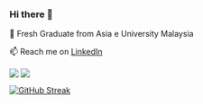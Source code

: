 ### Hi there 👋

<p dir="auto">
<animated-image data-catalyst=""><a href="#" rel="nofollow" data-target="animated-image.originalLink" hidden=""><img src="https://user-images.githubusercontent.com/73097560/115834477-dbab4500-a447-11eb-908a-139a6edaec5c.gif" style="max-width: 100%;" data-target="animated-image.originalImage" hidden=""></a>
      <span class="AnimatedImagePlayer" data-target="animated-image.player">
        <a data-target="animated-image.replacedLink" class="AnimatedImagePlayer-images" href="#"></a>
      </span></animated-image>
</p>



🔭 Fresh Graduate from Asia e University Malaysia

📫 Reach me on [LinkedIn](https://www.linkedin.com/in/luthfie-fauzan-anshary/)


<img align="center" src="https://github-readme-stats.vercel.app/api?username=LuthfieFauzan&show_icons=true&include_all_commits=true&count_private=true&hide=stars&theme=github_dark" /> 
 <img align="center" src="https://github-readme-stats.vercel.app/api/top-langs/?username=LuthfieFauzan&layout=compact&count_private=true&theme=github_dark" />

[![GitHub Streak](https://github-readme-streak-stats.herokuapp.com?user=LuthfieFauzan&theme=tokyonight_duo&date_format=j%20M%5B%20Y%5D)](https://git.io/streak-stats)
 


<!-- Updated on 10 July 2022 --!>
